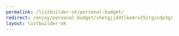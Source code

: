 ```yaml
---
permalink: /listbuilder-ok/personal-budget/
redirect: /enjoy/personal-budget/chetgjjddtlke4rv25irgisdp3g/
layout: listbuilder-ok
---
```

